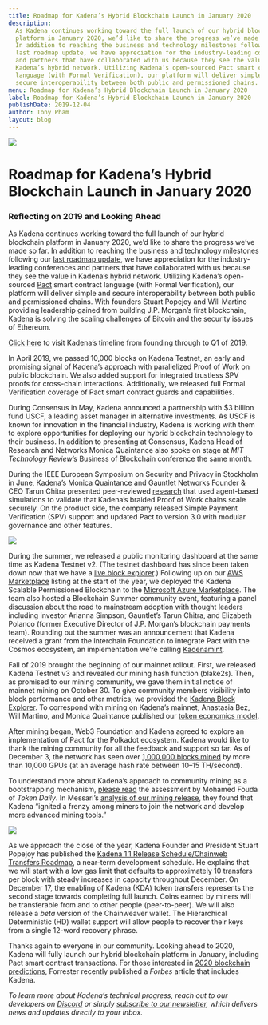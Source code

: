 ```yaml
---
title: Roadmap for Kadena’s Hybrid Blockchain Launch in January 2020
description:
  As Kadena continues working toward the full launch of our hybrid blockchain
  platform in January 2020, we’d like to share the progress we’ve made so far.
  In addition to reaching the business and technology milestones following our
  last roadmap update, we have appreciation for the industry-leading conferences
  and partners that have collaborated with us because they see the value in
  Kadena’s hybrid network. Utilizing Kadena’s open-sourced Pact smart contract
  language (with Formal Verification), our platform will deliver simple and
  secure interoperability between both public and permissioned chains.
menu: Roadmap for Kadena’s Hybrid Blockchain Launch in January 2020
label: Roadmap for Kadena’s Hybrid Blockchain Launch in January 2020
publishDate: 2019-12-04
author: Tony Pham
layout: blog
---
```


![](/assets/blog/2019/1_5QtIuWilmEdMKrygNeF79Q.webp)

# Roadmap for Kadena’s Hybrid Blockchain Launch in January 2020

### Reflecting on 2019 and Looking Ahead

As Kadena continues working toward the full launch of our hybrid blockchain
platform in January 2020, we’d like to share the progress we’ve made so far. In
addition to reaching the business and technology milestones following our
[last roadmap update](https://medium.com/kadena-io/kadenas-roadmap-to-a-hybrid-blockchain-platform-dc0ff7c178a6),
we have appreciation for the industry-leading conferences and partners that have
collaborated with us because they see the value in Kadena’s hybrid network.
Utilizing Kadena’s open-sourced [Pact](https://pact.kadena.io) smart contract
language (with Formal Verification), our platform will deliver simple and secure
interoperability between both public and permissioned chains. With founders
Stuart Popejoy and Will Martino providing leadership gained from building J.P.
Morgan’s first blockchain, Kadena is solving the scaling challenges of Bitcoin
and the security issues of Ethereum.

[Click here](https://medium.com/kadena-io/kadenas-roadmap-to-a-hybrid-blockchain-platform-dc0ff7c178a6)
to visit Kadena’s timeline from founding through to Q1 of 2019.

In April 2019, we passed 10,000 blocks on Kadena Testnet, an early and promising
signal of Kadena’s approach with parallelized Proof of Work on public
blockchain. We also added support for integrated trustless SPV proofs for
cross-chain interactions. Additionally, we released full Formal Verification
coverage of Pact smart contract guards and capabilities.

During Consensus in May, Kadena announced a partnership with $3 billion fund
USCF, a leading asset manager in alternative investments. As USCF is known for
innovation in the financial industry, Kadena is working with them to explore
opportunities for deploying our hybrid blockchain technology to their business.
In addition to presenting at Consensus, Kadena Head of Research and Networks
Monica Quaintance also spoke on stage at _MIT Technology Review_’s Business of
Blockchain conference the same month.

During the IEEE European Symposium on Security and Privacy in Stockholm in June,
Kadena’s Monica Quaintance and Gauntlet Networks Founder & CEO Tarun Chitra
presented peer-reviewed
[research](https://www.forbes.com/sites/darrynpollock/2019/04/29/high-frequency-trading-researcher-publishes-findings-on-jpmorgan-blockchain-spin-off/#44f7453f2915)
that used agent-based simulations to validate that Kadena’s braided Proof of
Work chains scale securely. On the product side, the company released Simple
Payment Verification (SPV) support and updated Pact to version 3.0 with modular
governance and other features.

![](/assets/blog/2019/1_wfE_quseTu5kg7RQQtSHzQ.webp)

During the summer, we released a public monitoring dashboard at the same time as
Kadena Testnet v2. (The testnet dashboard has since been taken down now that we
have a [live block explorer](https://explorer.chainweb.com/mainnet).) Following
up on our
[AWS Marketplace](https://aws.amazon.com/marketplace/pp/B07MKMKP4F?qid=1574899622437&sr=0-1&ref_=srh_res_product_title)
listing at the start of the year, we deployed the Kadena Scalable Permissioned
Blockchain to the
[Microsoft Azure Marketplace](https://azuremarketplace.microsoft.com/en-us/marketplace/apps/kadenallc.scalablebft).
The team also hosted a Blockchain Summer community event, featuring a panel
discussion about the road to mainstream adoption with thought leaders including
investor Arianna Simpson, Gauntlet’s Tarun Chitra, and Elizabeth Polanco (former
Executive Director of J.P. Morgan’s blockchain payments team). Rounding out the
summer was an announcement that Kadena received a grant from the Interchain
Foundation to integrate Pact with the Cosmos ecosystem, an implementation we’re
calling
[Kadenamint](https://medium.com/kadena-io/introducing-kadenamint-and-chainweb-testnet-v2-cde077c02ebc).

Fall of 2019 brought the beginning of our mainnet rollout. First, we released
Kadena Testnet v3 and revealed our mining hash function (blake2s). Then, as
promised to our mining community, we gave them initial notice of mainnet mining
on October 30. To give community members visibility into block performance and
other metrics, we provided the
[Kadena Block Explorer](https://explorer.chainweb.com/mainnet). To correspond
with mining on Kadena’s mainnet, Anastasia Bez, Will Martino, and Monica
Quaintance published our
[token economics model](https://medium.com/kadena-io/the-kadena-token-economic-model-8090d7545eef).

After mining began, Web3 Foundation and Kadena agreed to explore an
implementation of Pact for the Polkadot ecosystem. Kadena would like to thank
the mining community for all the feedback and support so far. As of December 3,
the network has seen over
[1,000,000 blocks mined](https://explorer.chainweb.com/mainnet) by more than
10,000 GPUs (at an average hash rate between 10–15 TH/second).

To understand more about Kadena’s approach to community mining as a
bootstrapping mechanism,
[please read](https://medium.com/tokendaily/a-look-at-the-kadena-network-launch-c956ea30e07a)
the assessment by Mohamed Fouda of _Token Daily_. In Messari’s
[analysis of our mining release](https://messari.io/article/new-asset-launches-breaking-down-the-launch-strategies-of-kadena-vs-nervos-network),
they found that Kadena “ignited a frenzy among miners to join the network and
develop more advanced mining tools.”

![](/assets/blog/2019/1_Jc_B0lNInkVYLWQGBjEwuQ.webp)

As we approach the close of the year, Kadena Founder and President Stuart
Popejoy has published the
[Kadena 1.1 Release Schedule/Chainweb Transfers Roadmap](https://medium.com/kadena-io/kadena-1-1-release-schedule-chainweb-transfers-roadmap-97f29dd5dd33),
a near-term development schedule. He explains that we will start with a low gas
limit that defaults to approximately 10 transfers per block with steady
increases in capacity throughout December. On December 17, the enabling of
Kadena (KDA) token transfers represents the second stage towards completing full
launch. Coins earned by miners will be transferable from and to other people
(peer-to-peer). We will also release a _beta_ version of the Chainweaver wallet.
The Hierarchical Deterministic (HD) wallet support will allow people to recover
their keys from a single 12-word recovery phrase.

Thanks again to everyone in our community. Looking ahead to 2020, Kadena will
fully launch our hybrid blockchain platform in January, including Pact smart
contract transactions. For those interested in
[2020 blockchain predictions](https://www.forbes.com/sites/forrester/2019/11/22/predictions-2020-distributed-ledger-technology-moves-beyond-proof-of-concept/#42ad29432606),
Forrester recently published a _Forbes_ article that includes Kadena.

_To learn more about Kadena’s technical progress, reach out to our developers on
[Discord](https://discordapp.com/invite/bsUcWmX) or simply
[subscribe to our newsletter](http://eepurl.com/dk-Sbz), which delivers news and
updates directly to your inbox._
